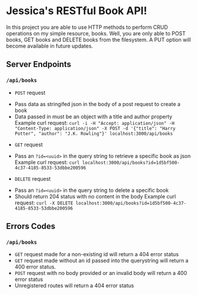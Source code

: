 # Jessica's RESTful Book API!

In this project you are able to use HTTP methods to perform CRUD operations on my simple resource, books. Well, you are only able to POST books, GET books and DELETE books from the filesystem. A PUT option will become available in future updates.

## Server Endpoints

### `/api/books`

- `POST` request
* Pass data as stringifed json in the body of a post request to create a book
* Data passed in must be an object with a title and author property
Example curl request: ```curl -i -H "Accept: application/json" -H "Content-Type: application/json" -X POST -d '{"title": "Harry Potter", "author": "J.K. Rowling"}' localhost:3000/api/books```

- `GET` request
* Pass an `?id=<uuid>` in the query string to retrieve a specific book as json
Example curl request: ```curl localhost:3000/api/books?id=1d5bf500-4c37-4185-8533-53dbbe200596```

- `DELETE` request
* Pass an `?id=<uuid>` in the query string to delete a specific book
* Should return 204 status with no content in the body
Example curl request: ```curl -X DELETE localhost:3000/api/books?id=1d5bf500-4c37-4185-8533-53dbbe200596```

## Errors Codes

### `/api/books`

* `GET` request made for a non-existing id will return a 404 error status
* `GET` request made without an id passed into the querystring will return a 400 error status.
* `POST` request with no body provided or an invalid body will return a 400 error status
* Unregistered routes will return a 404 error status

